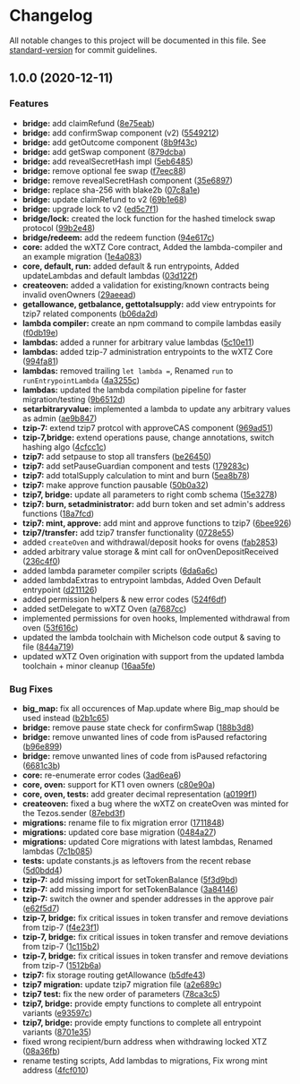 # Changelog

All notable changes to this project will be documented in this file. See [standard-version](https://github.com/conventional-changelog/standard-version) for commit guidelines.

## 1.0.0 (2020-12-11)


### Features

* **bridge:** add claimRefund ([8e75eab](https://github.com/stove-labs/wrapped-xtz/commit/8e75eab69dbbc667816180546a0718ad566aa290))
* **bridge:** add confirmSwap component (v2) ([5549212](https://github.com/stove-labs/wrapped-xtz/commit/554921257148150e8402ef89982481cbda19d9e6))
* **bridge:** add getOutcome component ([8b9f43c](https://github.com/stove-labs/wrapped-xtz/commit/8b9f43cfc9462071f0a14e03881b5909394d785f))
* **bridge:** add getSwap component ([879dcba](https://github.com/stove-labs/wrapped-xtz/commit/879dcba3bc2615bd691c3114b4f0b4ea5deed028))
* **bridge:** add revealSecretHash impl ([5eb6485](https://github.com/stove-labs/wrapped-xtz/commit/5eb64853e3249ea9e2a7fb38c65de26806a3789f))
* **bridge:** remove optional fee swap ([f7eec88](https://github.com/stove-labs/wrapped-xtz/commit/f7eec88c55b930ad7ab0c428876f490c071096d7))
* **bridge:** remove revealSecretHash component ([35e6897](https://github.com/stove-labs/wrapped-xtz/commit/35e689706a3a061a30906c8ca7226b4b3574c66f))
* **bridge:** replace sha-256 with blake2b ([07c8a1e](https://github.com/stove-labs/wrapped-xtz/commit/07c8a1e8b8586679c11450d30509c8abe95fdfd5))
* **bridge:** update claimRefund to v2 ([69b1e68](https://github.com/stove-labs/wrapped-xtz/commit/69b1e681159a3d6a2a0085c04b58a0e136541e7f))
* **bridge:** upgrade lock to v2 ([ed5c7f1](https://github.com/stove-labs/wrapped-xtz/commit/ed5c7f1e19f297ebcbd9bfc4b0dcdc8f8224e062))
* **bridge/lock:** created the lock function for the hashed timelock swap protocol ([99b2e48](https://github.com/stove-labs/wrapped-xtz/commit/99b2e480503f9977d7fdcc10f13f3fbb07f23488))
* **bridge/redeem:** add the redeem function ([94e617c](https://github.com/stove-labs/wrapped-xtz/commit/94e617cd19b7ef9c75a782ce8e4c25b44e891f41))
* **core:** added the wXTZ Core contract, Added the lambda-compiler and an example migration ([1e4a083](https://github.com/stove-labs/wrapped-xtz/commit/1e4a08325a15dd1f03f25b3d58d6768deef9864f))
* **core, default, run:** added default & run entrypoints, Added updateLambdas and default lambdas ([03d122f](https://github.com/stove-labs/wrapped-xtz/commit/03d122f1887200bd1f2bf3bca7b6c0fb6f5d4575))
* **createoven:** added a validation for existing/known contracts being invalid ovenOwners ([29aeead](https://github.com/stove-labs/wrapped-xtz/commit/29aeeadb394e42807078a6fb3c999c675c956167))
* **getallowance, getbalance, gettotalsupply:** add view entrypoints for tzip7 related components ([b06da2d](https://github.com/stove-labs/wrapped-xtz/commit/b06da2d9e730bea7b51dcc8a83d19e919876e1aa))
* **lambda compiler:** create an npm command to compile lambdas easily ([f0db19e](https://github.com/stove-labs/wrapped-xtz/commit/f0db19e5f22e8e39cb1f747b5ef8ce3fa76915e6))
* **lambdas:** added a runner for arbitrary value lambdas ([5c10e11](https://github.com/stove-labs/wrapped-xtz/commit/5c10e117c01969c46672c359dbffc66ce263ca8a))
* **lambdas:** added tzip-7 administration entrypoints to the wXTZ Core ([994fa81](https://github.com/stove-labs/wrapped-xtz/commit/994fa81df0666893d5c5446a8d0c5da378352355))
* **lambdas:** removed trailing `let lambda =`, Renamed `run` to `runEntrypointLambda` ([4a3255c](https://github.com/stove-labs/wrapped-xtz/commit/4a3255c574e924b134d7e9f7ac84581b7aec6c4d))
* **lambdas:** updated the lambda compilation pipeline for faster migration/testing ([9b6512d](https://github.com/stove-labs/wrapped-xtz/commit/9b6512d1e55d3677c6d6794c0d1face1fdd98820))
* **setarbitraryvalue:** implemented a lambda to update any arbitrary values as admin ([ae9b847](https://github.com/stove-labs/wrapped-xtz/commit/ae9b847e796c260d1a953d20ef297a793d5207fc))
* **tzip-7:** extend tzip7 protcol with  approveCAS component ([969ad51](https://github.com/stove-labs/wrapped-xtz/commit/969ad513a6f3e262f74a838f8c7ada7f4e52030f))
* **tzip-7,bridge:** extend operations pause, change annotations, switch hashing algo ([4cfcc1c](https://github.com/stove-labs/wrapped-xtz/commit/4cfcc1c3bd3b214d2b2f1fe365b4aca04764136f))
* **tzip7:** add setpause to stop all transfers ([be26450](https://github.com/stove-labs/wrapped-xtz/commit/be26450324c80fa9288718986d8315c210ae0432))
* **tzip7:** add setPauseGuardian component and tests ([179283c](https://github.com/stove-labs/wrapped-xtz/commit/179283ccb960975116e2c7f66df5383aa26ebd52))
* **tzip7:** add totalSupply calculation to mint and burn ([5ea8b78](https://github.com/stove-labs/wrapped-xtz/commit/5ea8b78d6701cda1094b18ed88ae5bccc6739040))
* **tzip7:** make approve function pausable ([50b0a32](https://github.com/stove-labs/wrapped-xtz/commit/50b0a32af2a2f16ad2bf4df1d8d3a78662743dc3))
* **tzip7, bridge:** update all parameters to right comb schema ([15e3278](https://github.com/stove-labs/wrapped-xtz/commit/15e3278a50a3256aec02709e6ac3e6c27d529603))
* **tzip7: burn, setadministrator:** add burn token and set admin's address functions ([18a7fcd](https://github.com/stove-labs/wrapped-xtz/commit/18a7fcdb0d8db9b66ae28e69e954e2f97fed20e7))
* **tzip7: mint, approve:** add mint and approve functions to tzip7 ([6bee926](https://github.com/stove-labs/wrapped-xtz/commit/6bee926902a6ca4a9587675ea8410485bed66036))
* **tzip7/transfer:** add tzip7 transfer functionality ([0728e55](https://github.com/stove-labs/wrapped-xtz/commit/0728e5563c0d415ee3c0f8aa0796cae74398a361))
* added `createOven` and withdrawal/deposit hooks for ovens ([fab2853](https://github.com/stove-labs/wrapped-xtz/commit/fab28533ccce11aa2b332a6385d4a5723a84ae39))
* added arbitrary value storage & mint call for onOvenDepositReceived ([236c4f0](https://github.com/stove-labs/wrapped-xtz/commit/236c4f00eff32a871eae18b5aa05acafcce33b4d))
* added lambda parameter compiler scripts ([6da6a6c](https://github.com/stove-labs/wrapped-xtz/commit/6da6a6ccd60eaf50145493a627950dd4cfafc88f))
* added lambdaExtras to entrypoint lambdas, Added Oven Default entrypoint ([d211126](https://github.com/stove-labs/wrapped-xtz/commit/d211126acf28984f6ca9e2d06d1a9533bf5e95cc))
* added permission helpers & new error codes ([524f6df](https://github.com/stove-labs/wrapped-xtz/commit/524f6df31041547ad258badf3246618b1625b43a))
* added setDelegate to wXTZ Oven ([a7687cc](https://github.com/stove-labs/wrapped-xtz/commit/a7687cc7f38128df94bb638acb89dab2e1b150c1))
* implemented permissions for oven hooks, Implemented withdrawal from oven ([53f616c](https://github.com/stove-labs/wrapped-xtz/commit/53f616c317cbbdbe5b4c4fe1680bd9d7bff1f212))
* updated the lambda toolchain with Michelson code output & saving to file ([844a719](https://github.com/stove-labs/wrapped-xtz/commit/844a71901e2feef2d243a0859575e73977a83c64))
* updated wXTZ Oven origination with support from the updated lambda toolchain + minor cleanup ([16aa5fe](https://github.com/stove-labs/wrapped-xtz/commit/16aa5feaa624554f31d2eaf027e754463f8236a3))


### Bug Fixes

* **big_map:** fix all occurences of Map.update where Big_map should be used instead ([b2b1c65](https://github.com/stove-labs/wrapped-xtz/commit/b2b1c6521fa200858c40b4ff03979806da86945d))
* **bridge:** remove pause state check for confirmSwap ([188b3d8](https://github.com/stove-labs/wrapped-xtz/commit/188b3d8156adec6a82d114837cdfe818a9f08ec5))
* **bridge:** remove unwanted lines of code from isPaused refactoring ([b96e899](https://github.com/stove-labs/wrapped-xtz/commit/b96e89979c52733091bb92bfeaee8c6ccc20af5c))
* **bridge:** remove unwanted lines of code from isPaused refactoring ([6681c3b](https://github.com/stove-labs/wrapped-xtz/commit/6681c3b81bae561a717b4defc7d613d78d3d390e))
* **core:** re-enumerate error codes ([3ad6ea6](https://github.com/stove-labs/wrapped-xtz/commit/3ad6ea6402086fd6a6479bb9fab6950c2a0235c3))
* **core, oven:** support for KT1 oven owners ([c80e90a](https://github.com/stove-labs/wrapped-xtz/commit/c80e90aa39f7d9cf688e63047599830dc242dca5))
* **core, oven, tests:** add greater decimal representation ([a0199f1](https://github.com/stove-labs/wrapped-xtz/commit/a0199f15bd80f55d8a68d92f7bb22e20d2f2a2a0))
* **createoven:** fixed a bug where the wXTZ on createOven was minted for the Tezos.sender ([87ebd3f](https://github.com/stove-labs/wrapped-xtz/commit/87ebd3fee7f3716c6c61938f228cc2bbb8eb315b))
* **migrations:** rename file to fix migration error ([1711848](https://github.com/stove-labs/wrapped-xtz/commit/1711848d6c7baf4ff9d1072d088a31263ca07aec))
* **migrations:** updated core base migration ([0484a27](https://github.com/stove-labs/wrapped-xtz/commit/0484a279d95b72c7256c2d710237e6bf38d7e4ab))
* **migrations:** updated Core migrations with latest lambdas, Renamed lambdas ([7c1b085](https://github.com/stove-labs/wrapped-xtz/commit/7c1b0851d5fe30c17e0174110b79c2f64e7da3f5))
* **tests:** update constants.js as leftovers from the recent rebase ([5d0bdd4](https://github.com/stove-labs/wrapped-xtz/commit/5d0bdd4fd800c85c949aced90fd7e4db44b3856f))
* **tzip-7:** add missing import for setTokenBalance ([5f3d9bd](https://github.com/stove-labs/wrapped-xtz/commit/5f3d9bd811fea2f99634177065e0549012e348ab))
* **tzip-7:** add missing import for setTokenBalance ([3a84146](https://github.com/stove-labs/wrapped-xtz/commit/3a84146a28e06c87d56240119bfa22eb92b3d6f5))
* **tzip-7:** switch the owner and spender addresses in the approve pair ([e62f5d7](https://github.com/stove-labs/wrapped-xtz/commit/e62f5d752101256c1fe0c98ecb824933bf4e9714))
* **tzip-7, bridge:** fix critical issues in token transfer and remove deviations from tzip-7 ([f4e23f1](https://github.com/stove-labs/wrapped-xtz/commit/f4e23f150f2d87a5c5521a5b236987b4238e4e11))
* **tzip-7, bridge:** fix critical issues in token transfer and remove deviations from tzip-7 ([1c115b2](https://github.com/stove-labs/wrapped-xtz/commit/1c115b27d496b3abd79374d45aa8f7254ae4edbb))
* **tzip-7, bridge:** fix critical issues in token transfer and remove deviations from tzip-7 ([1512b6a](https://github.com/stove-labs/wrapped-xtz/commit/1512b6ac2cb484759f786e008f6f35b1991bf9af))
* **tzip7:** fix storage routing getAllowance ([b5dfe43](https://github.com/stove-labs/wrapped-xtz/commit/b5dfe431a09d171943985e3ab3cb7ee1847e6bf6))
* **tzip7 migration:** update tzip7 migration file ([a2e689c](https://github.com/stove-labs/wrapped-xtz/commit/a2e689c93eaaacdf32443fac2df42b0b36c93707))
* **tzip7 test:** fix the new order of parameters ([78ca3c5](https://github.com/stove-labs/wrapped-xtz/commit/78ca3c5f2bb969ff44c19b50b539f3af5774662c))
* **tzip7, bridge:** provide empty functions to complete all entrypoint variants ([e93597c](https://github.com/stove-labs/wrapped-xtz/commit/e93597c06556e398d0ac5d865b5d163e95fca9ce))
* **tzip7, bridge:** provide empty functions to complete all entrypoint variants ([8701e35](https://github.com/stove-labs/wrapped-xtz/commit/8701e35d1d39c9ca8f86fd461e93e7315a18a474))
* fixed wrong recipient/burn address when withdrawing locked XTZ ([08a36fb](https://github.com/stove-labs/wrapped-xtz/commit/08a36fbe0444f9801b49e88b720baf0fc51beeec))
* rename testing scripts, Add lambdas to migrations, Fix wrong mint address ([4fcf010](https://github.com/stove-labs/wrapped-xtz/commit/4fcf0107dcd0499cc2c35e2dd49b647056638667))
